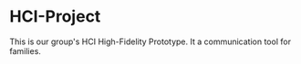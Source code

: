 # HCI-Project
This is our group's HCI High-Fidelity Prototype. It a communication tool for families.
